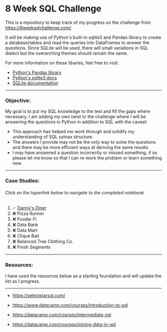 # 8 Week SQL Challenge

This is a repository to keep track of my progress on the challenge from https://8weeksqlchallenge.com/

It will be making use of Python's built-in sqlite3 and Pandas library to create a database/tables and read the queries into DataFrames to answer the questions.
Since SQLite will be used, there will small variations in SQL dialect but the overarching themes should remain the same.

For more information on these libaries, feel free to visit:

* [Python's Pandas library](https://pandas.pydata.org/)
* [Python's sqlite3 docs](https://docs.python.org/3/library/sqlite3.html)
* [SQLite documentation](https://www.sqlite.org/index.html)

- - - - - 

### Objective:
My goal is to put my SQL knowledge to the test and fill the gaps where necessary.
I am adding my own twist to the challenge where I will be answering the questions in Python in addition to SQL with the caveat:
* This approach has helped me work through and solidify my understanding of SQL sytnax structure.
* The answers I provide may not be the only way to solve the questions and there may be more efficient ways at deriving the same results. 
* I may have answered a question incorrectly or missed something, if so please let me know so that I can re-work the problem or learn something new.

- - - - -
### Case Studies:
###### Click on the hyperlink below to navigate to the completed notebook

1. :white_check_mark:  [Danny's Diner](dannys_diner.ipynb)
2. :x:  Pizza Runner
3. :x:  Foodie-Fi
4. :x:  Data Bank
5. :x:  Data Mart
6. :x:  Clique Bait
7. :x:  Balanced Tree Clothing Co.
8. :x:  Fresh Segments
- - - - -


### Resources:
I have used the resources below as a starting foundation and will update the list as I progress.
- - - - - 

* https://selectstarsql.com/

* https://www.datacamp.com/courses/introduction-to-sql

* https://datacamp.com/courses/intermediate-sql

* https://datacamp.com/courses/joining-data-in-sql



